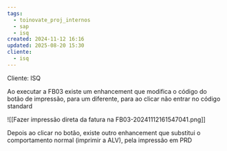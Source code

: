 ```yaml
---
tags:
  - toinovate_proj_internos
  - sap
  - isq
created: 2024-11-12 16:16
updated: 2025-08-20 15:30
cliente:
  - isq
---
```

Cliente: ISQ

Ao executar a FB03 existe um enhancement que modifica o código do botão de impressão, para um diferente, para ao clicar não entrar no código standard

![[Fazer impressão direta da fatura na FB03-20241112161547041.png]]

Depois ao clicar no botão, existe outro enhancement que substitui o comportamento normal (imprimir a ALV), pela impressão em PRD 